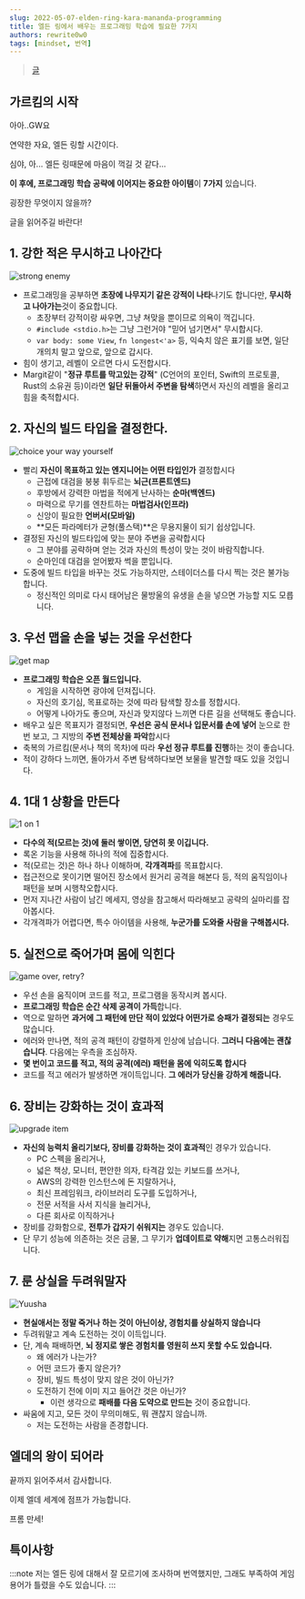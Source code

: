 ```yaml
---
slug: 2022-05-07-elden-ring-kara-mananda-programming
title: 엘든 링에서 배우는 프로그래밍 학습에 필요한 7가지
authors: rewrite0w0
tags: [mindset, 번역]
---
```


> [글](https://qiita.com/karamage/items/d0b323ac0143a9f51ebb)

## 가르킴의 시작

아아..GW요

연약한 자요, 엘든 링할 시간이다.

심야, 아... 엘든 링때문에 마음이 꺽길 것 같다...

**이 후에, 프로그래밍 학습 공략에 이어지는 중요한 아이템**이 **7가지** 있습니다.

굉장한 무엇이지 않을까?

글을 읽어주길 바란다!

## 1. 강한 적은 무시하고 나아간다

![strong enemy](https://qiita-user-contents.imgix.net/https%3A%2F%2Fqiita-image-store.s3.ap-northeast-1.amazonaws.com%2F0%2F93703%2Fc3724571-a7b2-0097-b1b4-6c799c37513d.png?ixlib=rb-4.0.0&auto=format&gif-q=60&q=75&w=1400&fit=max&s=206183e02158f40cfa6672cbaba3cc09)

- 프로그래밍을 공부하면 **초장에 나무지기 같은 강적이 나타**나기도 합니다만, **무시하고 나아가는**것이 중요합니다.
  - 초장부터 강적이랑 싸우면, 그냥 쳐맞을 뿐이므로 의욕이 꺽깁니다.
  - `#include <stdio.h>`는 그냥 그런거야 "믿어 넘기면서" 무시합시다.
  - `var body: some View`, `fn longest<'a>` 등, 익숙치 않은 표기를 보면, 일단 개의치 말고 앞으로, 앞으로 갑시다.
- 힘이 생기고, 레벨이 오르면 다시 도전합시다.
- Margit같이 "**정규 루트를 막고있는 강적**" (C언어의 포인터, Swift의 프로토콜, Rust의 소유권 등)이라면 **일단 뒤돌아서 주변을 탐색**하면서 자신의 레벨을 올리고 힘을 축적합시다.

## 2. 자신의 빌드 타입을 결정한다.

![choice your way yourself](https://qiita-user-contents.imgix.net/https%3A%2F%2Fqiita-image-store.s3.ap-northeast-1.amazonaws.com%2F0%2F93703%2F38d80cae-35e0-cb33-658b-003bbe058881.png?ixlib=rb-4.0.0&auto=format&gif-q=60&q=75&w=1400&fit=max&s=80c2ebfaafbfc26f0f5bbd55badf01ed)

- 빨리 **자신이 목표하고 있는 엔지니어는 어떤 타입인가** 결정합시다
  - 근접에 대검을 붕붕 휘두르는 **뇌근(프론트엔드)**
  - 후방에서 강력한 마법을 적에게 난사하는 **순마(백엔드)**
  - 마력으로 무기를 엔찬트하는 **마법검사(인프라)**
  - 신앙이 필요한 **언버서(모바일)**
  - **모든 파라메터가 균형(풀스택)**은 무용지물이 되기 쉽상입니다.
- 결정된 자신의 빌드타입에 맞는 분야 주변을 공략합시다
  - 그 분야를 공략하며 얻는 것과 자신의 특성이 맞는 것이 바람직합니다.
  - 순마인데 대검을 얻어봤자 썩을 뿐입니다.
- 도중에 빌드 타입을 바꾸는 것도 가능하지만, 스테이더스를 다시 찍는 것은 불가능합니다.
  - 정신적인 의미로 다시 태어남은 물방울의 유생을 손을 넣으면 가능할 지도 모릅니다.

## 3. 우선 맵을 손을 넣는 것을 우선한다

![get map](https://qiita-user-contents.imgix.net/https%3A%2F%2Fqiita-image-store.s3.ap-northeast-1.amazonaws.com%2F0%2F93703%2Fe7a705e8-c1ae-438a-f487-e4a34232490d.png?ixlib=rb-4.0.0&auto=format&gif-q=60&q=75&w=1400&fit=max&s=353bda485d9f48dc5f6dc9a420026162)

- **프로그래밍 학습은 오픈 월드입니다.**
  - 게임을 시작하면 광야에 던져집니다.
  - 자신의 호기심, 목표로하는 것에 따라 탐색할 장소를 정합시다.
  - 어떻게 나아가도 좋으며, 자신과 맞지않다 느끼면 다른 길을 선택해도 좋습니다.
- 배우고 싶은 목표지가 결정되면, **우선은 공식 문서나 입문서를 손에 넣어** 눈으로 한 번 보고, 그 지방의 **주변 전체상을 파악**합시다
- 축복의 가르킴(문서나 책의 목차)에 따라 **우선 정규 루트를 진행**하는 것이 좋습니다.
- 적이 강하다 느끼면, 돌아가서 주변 탐색하다보면 보물을 발견할 때도 있을 것입니다.

## 4. 1대 1 상황을 만든다

![1 on 1](https://qiita-user-contents.imgix.net/https%3A%2F%2Fqiita-image-store.s3.ap-northeast-1.amazonaws.com%2F0%2F93703%2Fcbb9f3db-635b-9a41-d2c4-4ed2e64c11d0.png?ixlib=rb-4.0.0&auto=format&gif-q=60&q=75&w=1400&fit=max&s=c06c7d7bf34a69b99c56f8de986a5eaf)

- **다수의 적(모르는 것)에 둘러 쌓이면, 당연히 못 이깁니다.**
- 록온 기능을 사용해 하나의 적에 집중합시다.
- 적(모르는 것)은 하나 하나 이해하며, **각개격파**를 목표합시다.
- 접근전으로 못이기면 떨어진 장소에서 원거리 공격을 해본다 등, 적의 움직임이나 패턴을 보며 시행착오합시다.
- 먼저 지나간 사람이 남긴 메세지, 영상을 참고해서 따라해보고 공략의 실마리를 잡아봅시다.
- 각개격파가 어렵다면, 특수 아이템을 사용해, **누군가를 도와줄 사람을 구해봅시다.**

## 5. 실전으로 죽어가며 몸에 익힌다

![game over, retry?](https://qiita-user-contents.imgix.net/https%3A%2F%2Fqiita-image-store.s3.ap-northeast-1.amazonaws.com%2F0%2F93703%2F18991428-ccc3-47f7-4707-9d92878dceb9.png?ixlib=rb-4.0.0&auto=format&gif-q=60&q=75&w=1400&fit=max&s=9e688ff14b7f79d1d08449b6ef562ec6)

- 우선 손을 움직이며 코드를 적고, 프로그램을 동작시켜 봅시다.
- **프로그래밍 학습은 순간 삭제 공격이 가득**합니다.
- 역으로 말하면 **과거에 그 패턴에 만단 적이 있었다 어떤가로 승패가 결정되는** 경우도 많습니다.
- 에러와 만나면, 적의 공격 패턴이 강렬하게 인상에 남습니다. **그러니 다음에는 괜찮습니다**. 다음에는 우측을 조심하자.
- **몇 번이고 코드를 적고, 적의 공격(에러) 패턴을 몸에 익히도록 합시다**
- 코드를 적고 에러가 발생하면 개이득입니다. **그 에러가 당신을 강하게 해줍니다.**

## 6. 장비는 강화하는 것이 효과적

![upgrade item](https://qiita-user-contents.imgix.net/https%3A%2F%2Fqiita-image-store.s3.ap-northeast-1.amazonaws.com%2F0%2F93703%2F647bec84-f564-59dc-aea8-f6df69320954.png?ixlib=rb-4.0.0&auto=format&gif-q=60&q=75&w=1400&fit=max&s=6c68233087e89c5b181130d6285a9a8e)

- **자신의 능력치 올리기보다, 장비를 강화하는 것이 효과적**인 경우가 있습니다.
  - PC 스펙을 올리거나,
  - 넓은 책상, 모니터, 편안한 의자, 타격감 있는 키보드를 쓰거나,
  - AWS의 강력한 인스턴스에 돈 지랄하거나,
  - 최신 프레임워크, 라이브러리 도구를 도입하거나,
  - 전문 서적을 사서 지식을 늘리거나,
  - 다른 회사로 이직하거나
- 장비를 강화함으로, **전투가 갑자기 쉬워지는** 경우도 있습니다.
- 단 무기 성능에 의존하는 것은 금물, 그 무기가 **업데이트로 약해**지면 고통스러워집니다.

## 7. 룬 상실을 두려워말자

![Yuusha](https://qiita-user-contents.imgix.net/https%3A%2F%2Fqiita-image-store.s3.ap-northeast-1.amazonaws.com%2F0%2F93703%2F0115fbf9-024e-17a0-3929-bc968f2031c7.png?ixlib=rb-4.0.0&auto=format&gif-q=60&q=75&w=1400&fit=max&s=5a61de67cb7de945afe402196a814d17)

- **현실애서는 정말 죽거나 하는 것이 아닌이상, 경험치를 상실하지 않습니다**
- 두려워말고 계속 도전하는 것이 이득입니다.
- 단, 계속 패배하면, **뇌 정지로 쌓은 경험치를 영원히 쓰지 못할 수도 있습니다.**
  - 왜 에러가 나는가?
  - 어떤 코드가 좋지 않은가?
  - 장비, 빌드 특성이 맞지 않은 것이 아닌가?
  - 도전하기 전에 이미 지고 들어간 것은 아닌가?
    - 이런 생각으로 **패배를 다음 도약으로 만드는** 것이 중요합니다.
- 싸움에 지고, 모든 것이 무의미해도, 뭐 괜찮지 않습니까.
  - 저는 도전하는 사람을 존경합니다.

## 엘데의 왕이 되어라

끝까지 읽어주셔서 감사합니다.

이제 엘데 세계에 점프가 가능합니다.

프롬 만세!

## 특이사항

:::note
저는 엘든 링에 대해서 잘 모르기에 조사하며 번역했지만, 그래도 부족하여 게임 용어가 틀렸을 수도 있습니다.
:::
